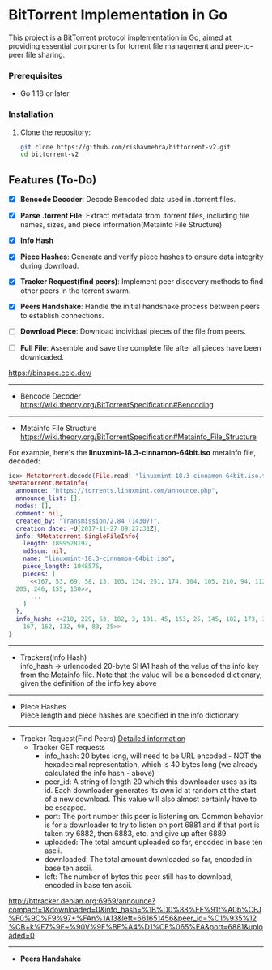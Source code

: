 # BitTorrent Implementation in Go

This project is a BitTorrent protocol implementation in Go, aimed at providing essential components for torrent file management and peer-to-peer file sharing.

### Prerequisites

- Go 1.18 or later

### Installation

1. Clone the repository:
   ```bash
   git clone https://github.com/rishavmehra/bittorrent-v2.git
   cd bittorrent-v2


## Features (To-Do)

- [x] **Bencode Decoder**: Decode Bencoded data used in .torrent files.
- [X] **Parse .torrent File**: Extract metadata from .torrent files, including file names, sizes, and piece information(Metainfo File Structure)
- [X] **Info Hash**
- [X] **Piece Hashes**: Generate and verify piece hashes to ensure data integrity during download.
- [X] **Tracker Request(find peers)**: Implement peer discovery methods to find other peers in the torrent swarm.
- [X] **Peers Handshake**: Handle the initial handshake process between peers to establish connections.
- [ ] **Download Piece**: Download individual pieces of the file from peers.
- [ ] **Full File**: Assemble and save the complete file after all pieces have been downloaded.


https://binspec.ccio.dev/

---
- Bencode Decoder
   https://wiki.theory.org/BitTorrentSpecification#Bencoding

---
- Metainfo File Structure
   https://wiki.theory.org/BitTorrentSpecification#Metainfo_File_Structure

For example, here's the **linuxmint-18.3-cinnamon-64bit.iso** metainfo file, decoded:
```elixir
iex> Metatorrent.decode(File.read! "linuxmint-18.3-cinnamon-64bit.iso.torrent")
%Metatorrent.Metainfo{
  announce: "https://torrents.linuxmint.com/announce.php",
  announce_list: [],
  nodes: [],
  comment: nil,
  created_by: "Transmission/2.84 (14307)",
  creation_date: ~U[2017-11-27 09:27:31Z],
  info: %Metatorrent.SingleFileInfo{
    length: 1899528192,
    md5sum: nil,
    name: "linuxmint-18.3-cinnamon-64bit.iso",
    piece_length: 1048576,
    pieces: [
      <<167, 53, 69, 58, 13, 103, 134, 251, 174, 104, 105, 210, 94, 112, 197, 52,
  205, 246, 155, 130>>,
      ...
    ]
  },
  info_hash: <<210, 229, 63, 182, 3, 101, 45, 153, 25, 145, 182, 173, 35, 87,
    167, 162, 132, 90, 83, 25>>
}

```
---
- Trackers(Info Hash)\
  info_hash ->  urlencoded 20-byte SHA1 hash of the value of the info key from the Metainfo file. Note that the value will be a bencoded dictionary, given the definition of the info key above
---
- Piece Hashes \
  Piece length and piece hashes are specified in the info dictionary 

---
- Tracker Request(Find Peers) [Detailed information](https://wiki.theory.org/BitTorrentSpecification#Tracker_HTTP.2FHTTPS_Protocol)
  - Tracker GET requests
    - info_hash: 20 bytes long, will need to be URL encoded - NOT the hexadecimal representation, which is 40 bytes long (we already calculated the info hash - above)
    - peer_id: A string of length 20 which this downloader uses as its id. Each downloader generates its own id at random at the start of a new download. This value will also almost certainly have to be escaped.
    - port: The port number this peer is listening on. Common behavior is for a downloader to try to listen on port 6881 and if that port is taken try 6882, then 6883, etc. and give up after 6889
    - uploaded: The total amount uploaded so far, encoded in base ten ascii.
    - downloaded: The total amount downloaded so far, encoded in base ten ascii.
    - left: The number of bytes this peer still has to download, encoded in base ten ascii.


 http://bttracker.debian.org:6969/announce?compact=1&downloaded=0&info_hash=%1B%D0%88%EE%91f%A0b%CFJ%F0%9C%F9%97+%FAn%1A13&left=661651456&peer_id=%C1%935%12%CB+k%F7%9F~%90V%9F%BF%A4%D1%CF%065%EA&port=6881&uploaded=0

---

- **Peers Handshake**